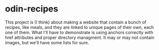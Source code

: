 # odin-recipes
This project is (I think) about making a website that contain a bunch of recipes, like meals, and they are linked to unique pages of their own, each one of them. 
What I'll have to demonstrate is using anchors correctly with href attributes and proper directory managment. It may or may not contain images, but we'll have some lists for sure.